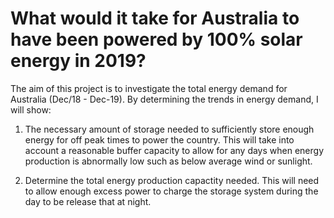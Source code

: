 # What would it take for Australia to have been powered by 100% solar energy in 2019?

The aim of this project is to investigate the total energy demand for Australia (Dec/18 - Dec-19). By determining the trends in energy demand, I will show:

1. The necessary amount of storage needed to sufficiently store enough energy for off peak times to power the country. This will take into account a reasonable buffer capacity to allow for any days when energy production is abnormally low such as below average wind or sunlight.

2. Determine the total energy production capactity needed. This will need to allow enough excess power to charge the storage system during the day to be release that at night. 



